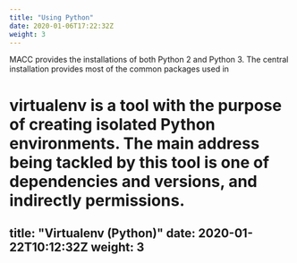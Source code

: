 ```yaml
---
title: "Using Python"
date: 2020-01-06T17:22:32Z
weight: 3
---
```


MACC provides the installations of both Python 2 and Python 3. The central installation provides most of the common packages used in 

virtualenv is a tool with the purpose of creating isolated Python environments. The main address being tackled by this tool is one of  dependencies and versions, and indirectly permissions. 
=======
title: "Virtualenv (Python)"
date: 2020-01-22T10:12:32Z
weight: 3
---
